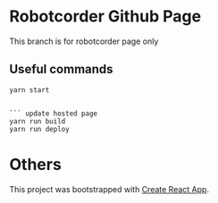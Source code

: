 # Robotcorder Github Page

This branch is for robotcorder page only


## Useful commands

``` start development
yarn start
```
```

``` update hosted page
yarn run build
yarn run deploy
```


# Others 
This project was bootstrapped with [Create React App](https://github.com/facebookincubator/create-react-app).
